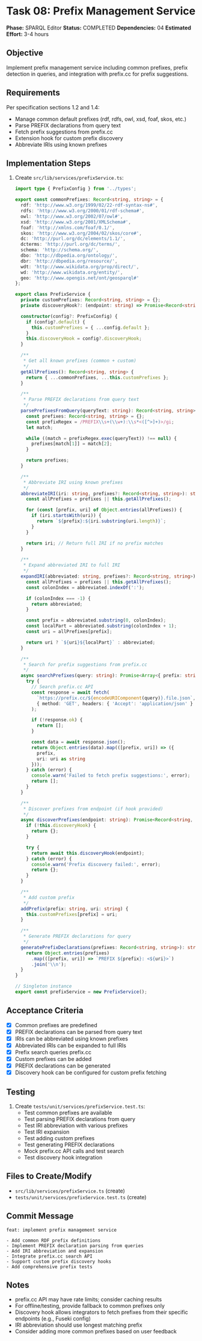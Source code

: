 # Task 08: Prefix Management Service

**Phase:** SPARQL Editor
**Status:** COMPLETED
**Dependencies:** 04
**Estimated Effort:** 3-4 hours

## Objective

Implement prefix management service including common prefixes, prefix detection in queries, and integration with prefix.cc for prefix suggestions.

## Requirements

Per specification sections 1.2 and 1.4:
- Manage common default prefixes (rdf, rdfs, owl, xsd, foaf, skos, etc.)
- Parse PREFIX declarations from query text
- Fetch prefix suggestions from prefix.cc
- Extension hook for custom prefix discovery
- Abbreviate IRIs using known prefixes

## Implementation Steps

1. Create `src/lib/services/prefixService.ts`:
   ```typescript
   import type { PrefixConfig } from '../types';

   export const commonPrefixes: Record<string, string> = {
     rdf: 'http://www.w3.org/1999/02/22-rdf-syntax-ns#',
     rdfs: 'http://www.w3.org/2000/01/rdf-schema#',
     owl: 'http://www.w3.org/2002/07/owl#',
     xsd: 'http://www.w3.org/2001/XMLSchema#',
     foaf: 'http://xmlns.com/foaf/0.1/',
     skos: 'http://www.w3.org/2004/02/skos/core#',
     dc: 'http://purl.org/dc/elements/1.1/',
     dcterms: 'http://purl.org/dc/terms/',
     schema: 'http://schema.org/',
     dbo: 'http://dbpedia.org/ontology/',
     dbr: 'http://dbpedia.org/resource/',
     wdt: 'http://www.wikidata.org/prop/direct/',
     wd: 'http://www.wikidata.org/entity/',
     geo: 'http://www.opengis.net/ont/geosparql#'
   };

   export class PrefixService {
     private customPrefixes: Record<string, string> = {};
     private discoveryHook?: (endpoint: string) => Promise<Record<string, string>>;

     constructor(config?: PrefixConfig) {
       if (config?.default) {
         this.customPrefixes = { ...config.default };
       }
       this.discoveryHook = config?.discoveryHook;
     }

     /**
      * Get all known prefixes (common + custom)
      */
     getAllPrefixes(): Record<string, string> {
       return { ...commonPrefixes, ...this.customPrefixes };
     }

     /**
      * Parse PREFIX declarations from query text
      */
     parsePrefixesFromQuery(queryText: string): Record<string, string> {
       const prefixes: Record<string, string> = {};
       const prefixRegex = /PREFIX\\s+(\\w+):\\s*<([^>]+)>/gi;
       let match;

       while ((match = prefixRegex.exec(queryText)) !== null) {
         prefixes[match[1]] = match[2];
       }

       return prefixes;
     }

     /**
      * Abbreviate IRI using known prefixes
      */
     abbreviateIRI(iri: string, prefixes?: Record<string, string>): string {
       const allPrefixes = prefixes || this.getAllPrefixes();

       for (const [prefix, uri] of Object.entries(allPrefixes)) {
         if (iri.startsWith(uri)) {
           return `${prefix}:${iri.substring(uri.length)}`;
         }
       }

       return iri; // Return full IRI if no prefix matches
     }

     /**
      * Expand abbreviated IRI to full IRI
      */
     expandIRI(abbreviated: string, prefixes?: Record<string, string>): string {
       const allPrefixes = prefixes || this.getAllPrefixes();
       const colonIndex = abbreviated.indexOf(':');

       if (colonIndex === -1) {
         return abbreviated;
       }

       const prefix = abbreviated.substring(0, colonIndex);
       const localPart = abbreviated.substring(colonIndex + 1);
       const uri = allPrefixes[prefix];

       return uri ? `${uri}${localPart}` : abbreviated;
     }

     /**
      * Search for prefix suggestions from prefix.cc
      */
     async searchPrefixes(query: string): Promise<Array<{ prefix: string; uri: string }>> {
       try {
         // Search prefix.cc API
         const response = await fetch(
           `https://prefix.cc/${encodeURIComponent(query)}.file.json`,
           { method: 'GET', headers: { 'Accept': 'application/json' } }
         );

         if (!response.ok) {
           return [];
         }

         const data = await response.json();
         return Object.entries(data).map(([prefix, uri]) => ({
           prefix,
           uri: uri as string
         }));
       } catch (error) {
         console.warn('Failed to fetch prefix suggestions:', error);
         return [];
       }
     }

     /**
      * Discover prefixes from endpoint (if hook provided)
      */
     async discoverPrefixes(endpoint: string): Promise<Record<string, string>> {
       if (!this.discoveryHook) {
         return {};
       }

       try {
         return await this.discoveryHook(endpoint);
       } catch (error) {
         console.warn('Prefix discovery failed:', error);
         return {};
       }
     }

     /**
      * Add custom prefix
      */
     addPrefix(prefix: string, uri: string) {
       this.customPrefixes[prefix] = uri;
     }

     /**
      * Generate PREFIX declarations for query
      */
     generatePrefixDeclarations(prefixes: Record<string, string>): string {
       return Object.entries(prefixes)
         .map(([prefix, uri]) => `PREFIX ${prefix}: <${uri}>`)
         .join('\\n');
     }
   }

   // Singleton instance
   export const prefixService = new PrefixService();
   ```

## Acceptance Criteria

- [x] Common prefixes are predefined
- [x] PREFIX declarations can be parsed from query text
- [x] IRIs can be abbreviated using known prefixes
- [x] Abbreviated IRIs can be expanded to full IRIs
- [x] Prefix search queries prefix.cc
- [x] Custom prefixes can be added
- [x] PREFIX declarations can be generated
- [x] Discovery hook can be configured for custom prefix fetching

## Testing

1. Create `tests/unit/services/prefixService.test.ts`:
   - Test common prefixes are available
   - Test parsing PREFIX declarations from query
   - Test IRI abbreviation with various prefixes
   - Test IRI expansion
   - Test adding custom prefixes
   - Test generating PREFIX declarations
   - Mock prefix.cc API calls and test search
   - Test discovery hook integration

## Files to Create/Modify

- `src/lib/services/prefixService.ts` (create)
- `tests/unit/services/prefixService.test.ts` (create)

## Commit Message

```
feat: implement prefix management service

- Add common RDF prefix definitions
- Implement PREFIX declaration parsing from queries
- Add IRI abbreviation and expansion
- Integrate prefix.cc search API
- Support custom prefix discovery hooks
- Add comprehensive prefix tests
```

## Notes

- prefix.cc API may have rate limits; consider caching results
- For offline/testing, provide fallback to common prefixes only
- Discovery hook allows integrators to fetch prefixes from their specific endpoints (e.g., Fuseki config)
- IRI abbreviation should use longest matching prefix
- Consider adding more common prefixes based on user feedback
